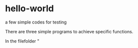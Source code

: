 # hello-world
a few simple codes for testing

There are three simple programs to achieve specific functions.

In the filefolder "
